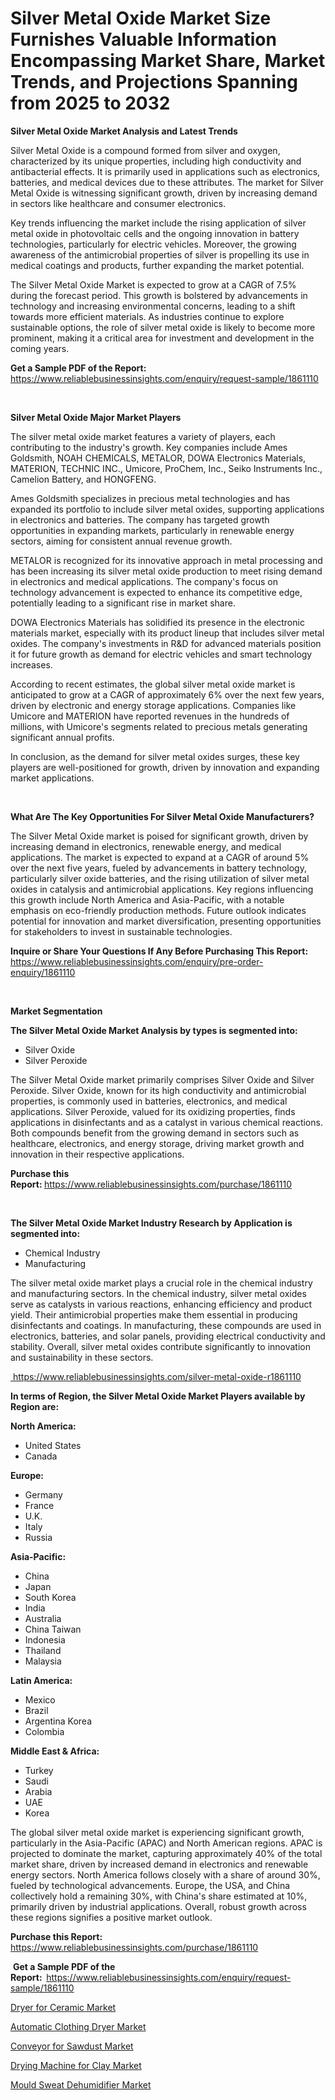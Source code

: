 <p><h1>Silver Metal Oxide Market Size Furnishes Valuable Information Encompassing Market Share, Market Trends, and Projections Spanning from 2025 to 2032</h1></p><p><strong>Silver Metal Oxide Market Analysis and Latest Trends</strong></p>
<p><p>Silver Metal Oxide is a compound formed from silver and oxygen, characterized by its unique properties, including high conductivity and antibacterial effects. It is primarily used in applications such as electronics, batteries, and medical devices due to these attributes. The market for Silver Metal Oxide is witnessing significant growth, driven by increasing demand in sectors like healthcare and consumer electronics.</p><p>Key trends influencing the market include the rising application of silver metal oxide in photovoltaic cells and the ongoing innovation in battery technologies, particularly for electric vehicles. Moreover, the growing awareness of the antimicrobial properties of silver is propelling its use in medical coatings and products, further expanding the market potential.</p><p>The Silver Metal Oxide Market is expected to grow at a CAGR of 7.5% during the forecast period. This growth is bolstered by advancements in technology and increasing environmental concerns, leading to a shift towards more efficient materials. As industries continue to explore sustainable options, the role of silver metal oxide is likely to become more prominent, making it a critical area for investment and development in the coming years.</p></p>
<p><strong>Get a Sample PDF of the Report:&nbsp;</strong> <a href="https://www.reliablebusinessinsights.com/enquiry/request-sample/1861110?utm_campaign=1877&utm_medium=2&utm_source=Github&utm_content=ia&utm_term=28022025&utm_id=silver-metal-oxide">https://www.reliablebusinessinsights.com/enquiry/request-sample/1861110</a></p>
<p>&nbsp;</p>
<p><strong>Silver Metal Oxide Major Market Players</strong></p>
<p><p>The silver metal oxide market features a variety of players, each contributing to the industry's growth. Key companies include Ames Goldsmith, NOAH CHEMICALS, METALOR, DOWA Electronics Materials, MATERION, TECHNIC INC., Umicore, ProChem, Inc., Seiko Instruments Inc., Camelion Battery, and HONGFENG.</p><p>Ames Goldsmith specializes in precious metal technologies and has expanded its portfolio to include silver metal oxides, supporting applications in electronics and batteries. The company has targeted growth opportunities in expanding markets, particularly in renewable energy sectors, aiming for consistent annual revenue growth.</p><p>METALOR is recognized for its innovative approach in metal processing and has been increasing its silver metal oxide production to meet rising demand in electronics and medical applications. The company's focus on technology advancement is expected to enhance its competitive edge, potentially leading to a significant rise in market share.</p><p>DOWA Electronics Materials has solidified its presence in the electronic materials market, especially with its product lineup that includes silver metal oxides. The company's investments in R&D for advanced materials position it for future growth as demand for electric vehicles and smart technology increases.</p><p>According to recent estimates, the global silver metal oxide market is anticipated to grow at a CAGR of approximately 6% over the next few years, driven by electronic and energy storage applications. Companies like Umicore and MATERION have reported revenues in the hundreds of millions, with Umicore's segments related to precious metals generating significant annual profits.</p><p>In conclusion, as the demand for silver metal oxides surges, these key players are well-positioned for growth, driven by innovation and expanding market applications.</p></p>
<p>&nbsp;</p>
<p><strong>What Are The Key Opportunities For Silver Metal Oxide Manufacturers?</strong></p>
<p><p>The Silver Metal Oxide market is poised for significant growth, driven by increasing demand in electronics, renewable energy, and medical applications. The market is expected to expand at a CAGR of around 5% over the next five years, fueled by advancements in battery technology, particularly silver oxide batteries, and the rising utilization of silver metal oxides in catalysis and antimicrobial applications. Key regions influencing this growth include North America and Asia-Pacific, with a notable emphasis on eco-friendly production methods. Future outlook indicates potential for innovation and market diversification, presenting opportunities for stakeholders to invest in sustainable technologies.</p></p>
<p><strong>Inquire or Share Your Questions If Any Before Purchasing This Report:</strong> <a href="https://www.reliablebusinessinsights.com/enquiry/pre-order-enquiry/1861110?utm_campaign=1877&utm_medium=2&utm_source=Github&utm_content=ia&utm_term=28022025&utm_id=silver-metal-oxide">https://www.reliablebusinessinsights.com/enquiry/pre-order-enquiry/1861110</a></p>
<p>&nbsp;</p>
<p><strong>Market Segmentation</strong></p>
<p><strong>The Silver Metal Oxide Market Analysis by types is segmented into:</strong></p>
<p><ul><li>Silver Oxide</li><li>Silver Peroxide</li></ul></p>
<p><p>The Silver Metal Oxide market primarily comprises Silver Oxide and Silver Peroxide. Silver Oxide, known for its high conductivity and antimicrobial properties, is commonly used in batteries, electronics, and medical applications. Silver Peroxide, valued for its oxidizing properties, finds applications in disinfectants and as a catalyst in various chemical reactions. Both compounds benefit from the growing demand in sectors such as healthcare, electronics, and energy storage, driving market growth and innovation in their respective applications.</p></p>
<p><strong>Purchase this Report:&nbsp;</strong><a href="https://www.reliablebusinessinsights.com/purchase/1861110?utm_campaign=1877&utm_medium=2&utm_source=Github&utm_content=ia&utm_term=28022025&utm_id=silver-metal-oxide">https://www.reliablebusinessinsights.com/purchase/1861110</a></p>
<p>&nbsp;</p>
<p><strong>The Silver Metal Oxide Market Industry Research by Application is segmented into:</strong></p>
<p><ul><li>Chemical Industry</li><li>Manufacturing</li></ul></p>
<p><p>The silver metal oxide market plays a crucial role in the chemical industry and manufacturing sectors. In the chemical industry, silver metal oxides serve as catalysts in various reactions, enhancing efficiency and product yield. Their antimicrobial properties make them essential in producing disinfectants and coatings. In manufacturing, these compounds are used in electronics, batteries, and solar panels, providing electrical conductivity and stability. Overall, silver metal oxides contribute significantly to innovation and sustainability in these sectors.</p></p>
<p><a href="https://www.reliablebusinessinsights.com/silver-metal-oxide-r1861110?utm_campaign=1877&utm_medium=2&utm_source=Github&utm_content=ia&utm_term=28022025&utm_id=silver-metal-oxide">&nbsp;https://www.reliablebusinessinsights.com/silver-metal-oxide-r1861110</a></p>
<p><strong>In terms of Region, the Silver Metal Oxide Market Players available by Region are:</strong></p>
<p>
    <p> <strong> North America: </strong>
        <ul>
            <li>United States</li>
            <li>Canada</li>
        </ul>
        </p> 
    <p> <strong> Europe: </strong>
        <ul>
            <li>Germany</li>
            <li>France</li>
            <li>U.K.</li>
            <li>Italy</li>
            <li>Russia</li>
        </ul>
        </p> 
    <p> <strong> Asia-Pacific: </strong>
        <ul>
            <li>China</li>
            <li>Japan</li>
            <li>South Korea</li>
            <li>India</li>
            <li>Australia</li>
            <li>China Taiwan</li>
            <li>Indonesia</li>
            <li>Thailand</li>
            <li>Malaysia</li>
        </ul>
        </p> 
    <p> <strong> Latin America: </strong>
        <ul>
            <li>Mexico</li>
            <li>Brazil</li>
            <li>Argentina Korea</li>
            <li>Colombia</li>
        </ul>
        </p> 
    <p> <strong> Middle East & Africa: </strong>
        <ul>
            <li>Turkey</li>
            <li>Saudi</li>
            <li>Arabia</li>
            <li>UAE</li>
            <li>Korea</li>
        </ul>
    </p>
    </p>
<p><p>The global silver metal oxide market is experiencing significant growth, particularly in the Asia-Pacific (APAC) and North American regions. APAC is projected to dominate the market, capturing approximately 40% of the total market share, driven by increased demand in electronics and renewable energy sectors. North America follows closely with a share of around 30%, fueled by technological advancements. Europe, the USA, and China collectively hold a remaining 30%, with China's share estimated at 10%, primarily driven by industrial applications. Overall, robust growth across these regions signifies a positive market outlook.</p></p>
<p><strong>Purchase this Report: </strong><a href="https://www.reliablebusinessinsights.com/purchase/1861110?utm_campaign=1877&utm_medium=2&utm_source=Github&utm_content=ia&utm_term=28022025&utm_id=silver-metal-oxide">https://www.reliablebusinessinsights.com/purchase/1861110</a></p>
<p>&nbsp;<strong>Get a Sample PDF of the Report:&nbsp;&nbsp;</strong><a href="https://www.reliablebusinessinsights.com/enquiry/request-sample/1861110?utm_campaign=1877&utm_medium=2&utm_source=Github&utm_content=ia&utm_term=28022025&utm_id=silver-metal-oxide">https://www.reliablebusinessinsights.com/enquiry/request-sample/1861110</a></p>
<p><strong></strong></p>
<p><p><a href="https://github.com/delindacallegari68/Market-Research-Report-List-1/blob/main/dryer-for-ceramic-market.md?utm_campaign=1877&utm_medium=2&utm_source=Github&utm_content=ia&utm_term=28022025&utm_id=silver-metal-oxide">Dryer for Ceramic Market</a></p><p><a href="https://github.com/elizabethdagraca/Market-Research-Report-List-5/blob/main/automatic-clothing-dryer-market.md?utm_campaign=1877&utm_medium=2&utm_source=Github&utm_content=ia&utm_term=28022025&utm_id=silver-metal-oxide">Automatic Clothing Dryer Market</a></p><p><a href="https://github.com/santosh758595/Market-Research-Report-List-7/blob/main/conveyor-for-sawdust-market.md?utm_campaign=1877&utm_medium=2&utm_source=Github&utm_content=ia&utm_term=28022025&utm_id=silver-metal-oxide">Conveyor for Sawdust Market</a></p><p><a href="https://github.com/klindsey95/Market-Research-Report-List-1/blob/main/drying-machine-for-clay-market.md?utm_campaign=1877&utm_medium=2&utm_source=Github&utm_content=ia&utm_term=28022025&utm_id=silver-metal-oxide">Drying Machine for Clay Market</a></p><p><a href="https://github.com/steidmindy199393/Market-Research-Report-List-1/blob/main/mould-sweat-dehumidifier-market.md?utm_campaign=1877&utm_medium=2&utm_source=Github&utm_content=ia&utm_term=28022025&utm_id=silver-metal-oxide">Mould Sweat Dehumidifier Market</a></p></p>